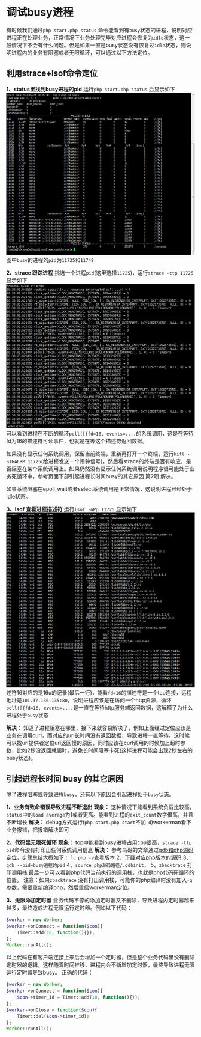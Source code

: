 # 调试busy进程
有时候我们通过```php start.php status``` 命令能看到有```busy```状态的进程，说明对应进程正在处理业务，正常情况下业务处理完毕对应进程会恢复为```idle```状态，这一般情况下不会有什么问题。但是如果一直是busy状态没有恢复过```idle```状态，则说明进程内的业务有阻塞或者无限循环，可以通过以下方法定位。

## 利用strace+lsof命令定位

**1、status里找到busy进程的pid**
运行```php start.php status``` 后显示如下
![](../images/d1903ed65ef2f3b0850e84ccbedc52aa.png)
图中```busy```的进程的```pid```为```11725```和```11748```

**2、strace 跟踪进程**
挑选一个进程```pid```(这里选择```11725```)，运行```strace -ttp 11725``` 显示如下
![](../images/7ce9f36da926f670949609dcdc593ab4.png)
可以看到进程在不断的循环```poll([{fd=16, events=....```的系统调用，这是在等待fd为16的描述符可读事件，也就是在等这个描述符返回数据。

如果没有显示任何系统调用，保留当前终端，重新再打开一个终端，运行```kill -SIGALRM 11725```(给进程发送一个闹钟信号)，然后看strace的终端是否有响应，是否阻塞在某个系统调用上。如果仍然没有显示任何系统调用说明程序很可能处于业务死循环中，参考页面下部引起进程长时间busy的其它原因 第2项 解决。

如果系统阻塞在epoll_wait或者select系统调用是正常情况，这说明进程已经处于idle状态。

**3、lsof 查看进程描述符**
运行```lsof -nPp 11725``` 显示如下
![](../images/27bd629c3a1ac93f9f4b535d01df2ac1.png)
述符16对应的是16u的记录(最后一行)，能看```fd=16```的描述符是一个tcp连接，远程地址是```101.37.136.135:80```，说明进程应该是在访问一个http资源，循环```poll([{fd=16, events=....```是一直在等待http服务端返回数据，这解释了为什么进程处于```busy```状态

**解决：**
知道了进程阻塞在哪里，接下来就容易解决了，例如上面经过定位应该是业务在调用curl，而对应的url长时间没有返回数据，导致进程一直等待。这时候可以找url提供者定位url返回慢的原因，同时应该在curl调用的时候加上超时参数，比如2秒没返回就超时，避免长时间阻塞卡死(这样进程可能会出现2秒左右的busy状态)。

## 引起进程长时间 busy 的其它原因
除了进程阻塞或导致进程```busy```，还有以下原因会引起进程处于```busy```状态。

**1、业务有致命错误导致进程不断退出**
**现象：** 这种情况下能看到系统负载比较高，```status```中的```load average```为1或者更高。能看到进程的```exit_count```数字很高，并且不断增长
**解决：** debug方式运行(```php start.php start```不加```-d```)workerman看下业务报错，把报错解决即可

**2、代码里无限死循环**
**现象：** top中能看到busy进程占用cpu很高，```strace -ttp pid```命令没有打印出任何系统调用信息
**解决：** 参考鸟哥的文章通过[gdb和php源码定位](https://www.laruence.com/2011/12/06/2381.html)，步骤总结大概如下：
1、```php -v```查看版本
2、[下载对应php版本的源码](https://www.php.net/releases/)
3、```gdb --pid=busy进程的pid```
4、```source php源码路径/.gdbinit```，
5、```zbacktrace``` 打印调用栈
最后一步可以看到php代码当前执行的调用栈，也就是php代码死循环的位置。
注意：如果```zbacktrace``` 没有打出调用栈，可能你的php编译时没有加入```-g```参数，需要重新编译php，然后重启workerman定位。

**3、无限添加定时器**
业务代码不停的添加定时器又不删除，导致进程内定时器越来越多，最终造成进程无限运行定时器。例如以下代码：
```php
$worker = new Worker;
$worker->onConnect = function($con){
    Timer::add(10, function(){});
};
Worker::runAll();
````
以上代码在有客户端连接上来后会增加一个定时器，但是整个业务代码里没有删除定时器的逻辑，这样随着时间推移，进程内会不断增加定时器，最终导致进程无限运行定时器导致busy。
正确的代码：
```php
$worker = new Worker;
$worker->onConnect = function($con){
    $con->timer_id = Timer::add(10, function(){});
};
$worker->onClose = function($con){
    Timer::del($con->timer_id);
};
Worker::runAll();
````


